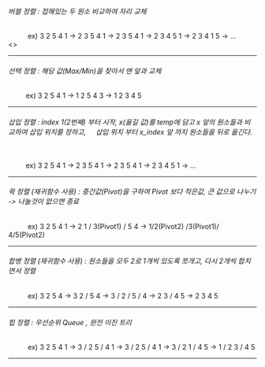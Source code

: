
<h6>버블 정렬 : 접해있는 두 원소 비교하여 자리 교체 </h6>
&nbsp; &nbsp; &nbsp; &nbsp; &nbsp; ex) 3 2 5 4 1 -> 2 3 5 4 1 -> 2 3 5 4 1 -> 2 3 4 5 1 -> 2 3 4 1 5 -> ...<br> <>
            
<hr>

<h6>선택 정렬 : 해당 값(Max/Min)을 찾아서 맨 앞과 교체 </h6>
&nbsp; &nbsp; &nbsp; &nbsp; &nbsp;ex) 3 2 5 4 1 -> 1 2 5 4 3 -> 1 2 3 4 5 <br>
            
<hr>

<h6>삽입 정렬 : index 1(2번째) 부터 시작, x(옮길 값)를 temp에 담고 x 앞의 원소들과 비교하여 삽입 위치를 정하고,
&nbsp; &nbsp; 삽입 위치 부터 x_index 앞 까지 원소들을 뒤로 옮긴다. </h6><br>
&nbsp; &nbsp; &nbsp; &nbsp; &nbsp;ex) 3 2 5 4 1 -> 2 3 5 4 1 -> 2 3 5 4 1 -> 2 3 4 5 1 -> ... <br>
            
<hr>    

<h6>퀵 정렬 (재귀함수 사용) : 중간값(Pivot)을 구하여 Pivot 보다 작은값, 큰 값으로 나누기 -> 나눌것이 없으면 종료 </h6>
&nbsp; &nbsp; &nbsp; &nbsp; &nbsp; ex) 3 2 5 4 1 -> 2 1 / 3(Pivot1) / 5 4 ->  1/2(Pivot2) /3(Pivot1)/ 4/5(Pivot2)<br>
                         
<hr>

<h6>합병 정렬 (재귀함수 사용) : 원소들을 모두 2로 1개씩 있도록 쪼개고, 다시 2개씩 합치면서 정렬 </h6>
&nbsp; &nbsp; &nbsp; &nbsp; &nbsp; ex) 3 2 5 4 -> 3 2 / 5 4 -> 3 / 2 / 5 / 4 -> 2 3 / 4 5 -> 2 3 4 5 <br>
<hr>

<h6>힙 정렬 : 우선순위 Queue , 완전 이진 트리 </h6>
&nbsp; &nbsp; &nbsp; &nbsp; &nbsp; ex) 3 2 5 4 1 -> 3 / 2 5 / 4 1 -> 3 / 2 5 / 4 1 -> 3 / 2 1 / 4 5 -> 1 / 2 3 / 4 5 <br>
<hr>
